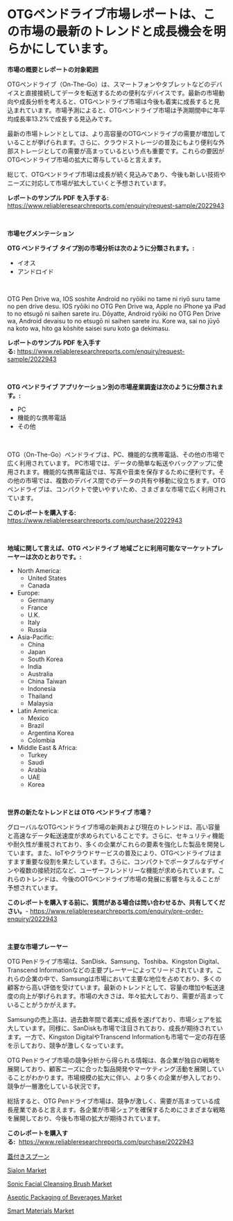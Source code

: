 <p><h1>OTGペンドライブ市場レポートは、この市場の最新のトレンドと成長機会を明らかにしています。</h1></p><p><strong>市場の概要とレポートの対象範囲</strong></p>
<p><p>OTGペンドライブ（On-The-Go）は、スマートフォンやタブレットなどのデバイスと直接接続してデータを転送するための便利なデバイスです。最新の市場動向や成長分析を考えると、OTGペンドライブ市場は今後も着実に成長すると見込まれています。市場予測によると、OTGペンドライブ市場は予測期間中に年平均成長率13.2%で成長する見込みです。</p><p>最新の市場トレンドとしては、より高容量のOTGペンドライブの需要が増加していることが挙げられます。さらに、クラウドストレージの普及にもより便利な外部ストレージとしての需要が高まっているという点も重要です。これらの要因がOTGペンドライブ市場の拡大に寄与していると言えます。</p><p>総じて、OTGペンドライブ市場は成長が続く見込みであり、今後も新しい技術やニーズに対応して市場が拡大していくと予想されています。</p></p>
<p><strong>レポートのサンプル PDF を入手する:</strong> <a href="https://www.reliableresearchreports.com/enquiry/request-sample/2022943">https://www.reliableresearchreports.com/enquiry/request-sample/2022943</a></p>
<p>&nbsp;</p>
<p><strong>市場セグメンテーション</strong></p>
<p><strong>OTG ペンドライブ タイプ別の市場分析は次のように分類されます。:</strong></p>
<p><ul><li>イオス</li><li>アンドロイド</li></ul></p>
<p>&nbsp;</p>
<p><p>OTG Pen Drive wa, IOS soshite Android no ryōiki no tame ni riyō suru tame no pen drive desu. IOS ryōiki no OTG Pen Drive wa, Apple no iPhone ya iPad to no etsugō ni saihen sarete iru. Dōyatte, Android ryōiki no OTG Pen Drive wa, Android devaisu to no etsugō ni saihen sarete iru. Kore wa, sai no jūyō na koto wa, hito ga kōshite saisei suru koto ga dekimasu.</p></p>
<p><strong>レポートのサンプル PDF を入手する:</strong>&nbsp;<a href="https://www.reliableresearchreports.com/enquiry/request-sample/2022943">https://www.reliableresearchreports.com/enquiry/request-sample/2022943</a></p>
<p>&nbsp;</p>
<p><strong> OTG ペンドライブ アプリケーション別の市場産業調査は次のように分類されます。:</strong></p>
<p><ul><li>PC</li><li>機能的な携帯電話</li><li>その他</li></ul></p>
<p>&nbsp;</p>
<p><p>OTG（On-The-Go）ペンドライブは、PC、機能的な携帯電話、その他の市場で広く利用されています。 PC市場では、データの簡単な転送やバックアップに使用されます。機能的な携帯電話では、写真や音楽を保存するために便利です。その他の市場では、複数のデバイス間でのデータの共有や移動に役立ちます。OTGペンドライブは、コンパクトで使いやすいため、さまざまな市場で広く利用されています。</p></p>
<p><strong>このレポートを購入する:</strong>&nbsp; <a href="https://www.reliableresearchreports.com/purchase/2022943">https://www.reliableresearchreports.com/purchase/2022943</a></p>
<p>&nbsp;</p>
<p><strong>地域に関して言えば、OTG ペンドライブ 地域ごとに利用可能なマーケットプレーヤーは次のとおりです。:</strong></p>
<p><ul>
    <li>
        North America:
        <ul>
            <li>United States</li>
            <li>Canada</li>
        </ul>
    </li>
    <li>
        Europe:
        <ul>
            <li>Germany</li>
            <li>France</li>
            <li>U.K.</li>
            <li>Italy</li>
            <li>Russia</li>
        </ul>
    </li>
    <li>
        Asia-Pacific:
        <ul>
            <li>China</li>
            <li>Japan</li>
            <li>South Korea</li>
            <li>India</li>
            <li>Australia</li>
            <li>China Taiwan</li>
            <li>Indonesia</li>
            <li>Thailand</li>
            <li>Malaysia</li>
        </ul>
    </li>
    <li>
        Latin America:
        <ul>
            <li>Mexico</li>
            <li>Brazil</li>
            <li>Argentina Korea</li>
            <li>Colombia</li>
        </ul>
    </li>
    <li>
        Middle East & Africa:
        <ul>
            <li>Turkey</li>
            <li>Saudi</li>
            <li>Arabia</li>
            <li>UAE</li>
            <li>Korea</li>
        </ul>
    </li>
    </ul></p>
<p>&nbsp;</p>
<p><strong>世界の新たなトレンドとは OTG ペンドライブ 市場？</strong></p>
<p><p>グローバルなOTGペンドライブ市場の新興および現在のトレンドは、高い容量と高速なデータ転送速度が求められていることです。さらに、セキュリティ機能や耐久性が重視されており、多くの企業がこれらの要素を強化した製品を開発しています。また、IoTやクラウドサービスの普及により、OTGペンドライブはますます重要な役割を果たしています。さらに、コンパクトでポータブルなデザインや複数の接続対応など、ユーザーフレンドリーな機能が求められています。これらのトレンドは、今後のOTGペンドライブ市場の発展に影響を与えることが予想されています。</p></p>
<p><strong>このレポートを購入する前に、質問がある場合は問い合わせるか、共有してください。</strong>- <a href="https://www.reliableresearchreports.com/enquiry/pre-order-enquiry/2022943">https://www.reliableresearchreports.com/enquiry/pre-order-enquiry/2022943</a></p>
<p>&nbsp;</p>
<p><strong>主要な市場プレーヤー</strong></p>
<p><p>OTG Penドライブ市場は、SanDisk、Samsung、Toshiba、Kingston Digital、Transcend Informationなどの主要プレーヤーによってリードされています。これらの企業の中で、Samsungは市場において主要な地位を占めており、多くの顧客から高い評価を受けています。最新のトレンドとして、容量の増加や転送速度の向上が挙げられます。市場の大きさは、年々拡大しており、需要が高まっていることがうかがえます。</p><p>Samsungの売上高は、過去数年間で着実に成長を遂げており、市場シェアを拡大しています。同様に、SanDiskも市場で注目されており、成長が期待されています。一方で、Kingston DigitalやTranscend Informationも市場で一定の存在感を示しており、競争が激しくなっています。</p><p>OTG Penドライブ市場の競争分析から得られる情報は、各企業が独自の戦略を展開しており、顧客ニーズに合った製品開発やマーケティング活動を展開していることがわかります。市場規模の拡大に伴い、より多くの企業が参入しており、競争が一層激化している状況です。</p><p>総括すると、OTG Penドライブ市場は、競争が激しく、需要が高まっている成長産業であると言えます。各企業が市場シェアを確保するためにさまざまな戦略を展開しており、今後も市場の拡大が期待されています。</p></p>
<p><strong>このレポートを購入する:</strong>&nbsp;&nbsp;<a href="https://www.reliableresearchreports.com/purchase/2022943">https://www.reliableresearchreports.com/purchase/2022943</a></p>
<p><p><a href="https://github.com/oqxogxyvqe90775/Market-Research-Report-List-1/blob/main/3362322190869.md">蓋付きスプーン</a></p><p><a href="https://github.com/RoccoManning/Market-Research-Report-List-4/blob/main/sialon-market.md">Sialon Market</a></p><p><a href="https://sudsy-motorcycle-bbc.notion.site/Sonic-Facial-Cleansing-Brush-Market-Size-Evaluating-its-Market-Trends-Growth-and-Projections-2024-204734f5fe88420a9e4bb4bde65496fc">Sonic Facial Cleansing Brush Market</a></p><p><a href="https://view.publitas.com/reportprime-1/aseptic-packaging-of-beverages-market-analysis-examines-its-scope-on-growth-opportunities-and-forecasted-trends-spanning-from-2023-to-2030/">Aseptic Packaging of Beverages Market</a></p><p><a href="https://github.com/gulaimolin/Market-Research-Report-List-3/blob/main/smart-materials-market.md">Smart Materials Market</a></p></p>
